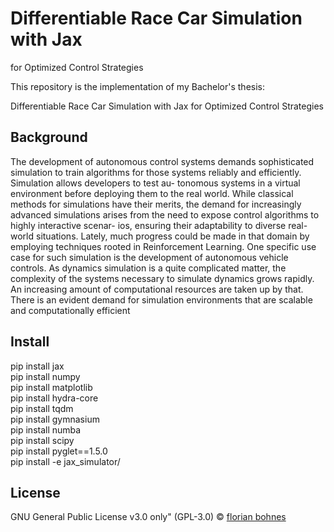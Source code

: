 # Differentiable Race Car Simulation with Jax
for Optimized Control Strategies

This repository is the implementation of my Bachelor's thesis: 

Differentiable Race Car Simulation with Jax
for Optimized Control Strategies

## Background 
The development of autonomous control systems demands sophisticated simulation to train
algorithms for those systems reliably and efficiently. Simulation allows developers to test au-
tonomous systems in a virtual environment before deploying them to the real world. While
classical methods for simulations have their merits, the demand for increasingly advanced
simulations arises from the need to expose control algorithms to highly interactive scenar-
ios, ensuring their adaptability to diverse real-world situations. Lately, much progress could
be made in that domain by employing techniques rooted in Reinforcement Learning. One
specific use case for such simulation is the development of autonomous vehicle controls. As
dynamics simulation is a quite complicated matter, the complexity of the systems necessary
to simulate dynamics grows rapidly. An increasing amount of computational resources are
taken up by that. There is an evident demand for simulation environments that are scalable
and computationally efficient

## Install 
pip install jax  
pip install numpy   
pip install matplotlib  
pip install hydra-core  
pip install tqdm  
pip install gymnasium  
pip install numba  
pip install scipy  
pip install pyglet==1.5.0  
pip install -e jax_simulator/  


## License
GNU General Public License v3.0 only" (GPL-3.0) © [florian bohnes](https://github.com/florianbohnes) 
